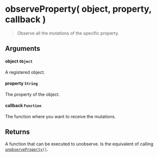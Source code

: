 # observeProperty( object, property, callback )

> Observe all the mutations of the specific property.

## Arguments

#### object `Object`
A registered object.

#### property `String`
The property of the object.

#### callback `Function`
The function where you want to receive the mutations.





## Returns

A function that can be executed to unobserve. Is the equivalent of calling [`unobserveProperty()`](/api/javascript/unobserveProperty).


